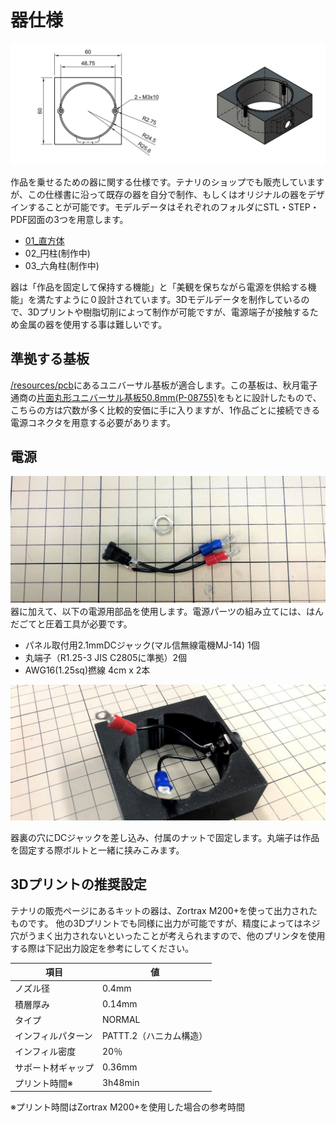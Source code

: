 # 器仕様

![dimension_sample](assets/dimension_sample.jpg)

作品を乗せるための器に関する仕様です。テナリのショップでも販売していますが、この仕様書に沿って既存の器を自分で制作、もしくはオリジナルの器をデザインすることが可能です。モデルデータはそれぞれのフォルダにSTL・STEP・PDF図面の3つを用意します。

- [01_直方体](vase01_square)
- 02_円柱(制作中)
- 03_六角柱(制作中)

器は「作品を固定して保持する機能」と「美観を保ちながら電源を供給する機能」を満たすように０設計されています。3Dモデルデータを制作しているので、3Dプリントや樹脂切削によって制作が可能ですが、電源端子が接触するため金属の器を使用する事は難しいです。

## 準拠する基板

[/resources/pcb](../pcb)にあるユニバーサル基板が適合します。この基板は、秋月電子通商の[片面丸形ユニバーサル基板50.8mm(P-08755)](http://akizukidenshi.com/catalog/g/gP-08755/)をもとに設計したもので、こちらの方は穴数が多く比較的安価に手に入りますが、1作品ごとに接続できる電源コネクタを用意する必要があります。

## 電源

![電源ライン](assets/power.jpg)
器に加えて、以下の電源用部品を使用します。電源パーツの組み立てには、はんだごてと圧着工具が必要です。

- パネル取付用2.1mmDCジャック(マル信無線電機MJ-14) 1個
- 丸端子（R1.25-3 JIS C2805に準拠）2個
- AWG16(1.25sq)撚線 4cm x 2本

![電源組み立て](assets/power_insert.jpg)

器裏の穴にDCジャックを差し込み、付属のナットで固定します。丸端子は作品を固定する際ボルトと一緒に挟みこみます。

## 3Dプリントの推奨設定

テナリの販売ページにあるキットの器は、Zortrax M200+を使って出力されたものです。
他の3Dプリントでも同様に出力が可能ですが、精度によってはネジ穴がうまく出力されないといったことが考えられますので、他のプリンタを使用する際は下記出力設定を参考にしてください。

| 項目        | 値               |
| --------- | --------------- |
| ノズル径      | 0.4mm           |
| 積層厚み      | 0.14mm          |
| タイプ       | NORMAL          |
| インフィルパターン | PATTT.2（ハニカム構造） |
| インフィル密度   | 20％             |
| サポート材ギャップ | 0.36mm          |
| プリント時間※   | 3h48min                |

※プリント時間はZortrax M200+を使用した場合の参考時間
